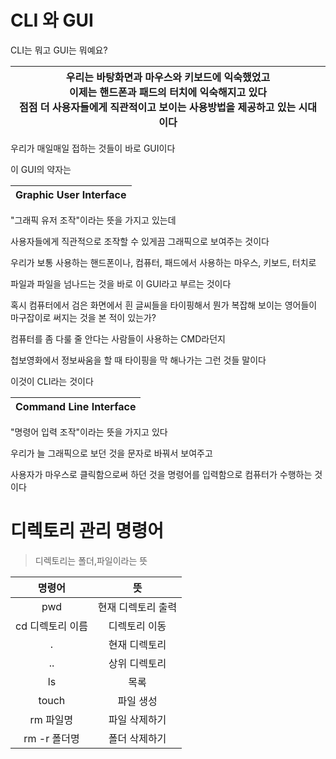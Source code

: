 # CLI 와 GUI

CLI는 뭐고 GUI는 뭐예요?

 

| 우리는 바탕화면과 마우스와 키보드에 익숙했었고<br />이제는 핸드폰과 패드의 터치에 익숙해지고 있다<br />점점 더 사용자들에게 직관적이고 보이는 사용방법을 제공하고 있는 시대이다 |
| :----------------------------------------------------------: |

우리가 매일매일 접하는 것들이 바로 GUI이다

 

이 GUI의 약자는

| **Graphic User Interface** |
| :------------------------: |

"그래픽 유저 조작"이라는 뜻을 가지고 있는데

사용자들에게 직관적으로 조작할 수 있게끔 그래픽으로 보여주는 것이다

우리가 보통 사용하는 핸드폰이나, 컴퓨터, 패드에서 사용하는 마우스, 키보드, 터치로

파일과 파일을 넘나드는 것을 바로 이 GUI라고 부르는 것이다

 

 

혹시 컴퓨터에서 검은 화면에서 흰 글씨들을 타이핑해서 뭔가 복잡해 보이는 영어들이 마구잡이로 써지는 것을 본 적이 있는가?

컴퓨터를 좀 다룰 줄 안다는 사람들이 사용하는 CMD라던지

첩보영화에서 정보싸움을 할 때 타이핑을 막 해나가는 그런 것들 말이다

 

이것이 CLI라는 것이다

 

| **Command Line Interface** |
| :------------------------: |

"명령어 입력 조작"이라는 뜻을 가지고 있다

 

우리가 늘 그래픽으로 보던 것을 문자로 바꿔서 보여주고

사용자가 마우스로 클릭함으로써 하던 것을 명령어를 입력함으로 컴퓨터가 수행하는 것이다





# 디렉토리 관리 명령어

> 디렉토리는 폴더,파일이라는 뜻

|      명령어      |         뜻         |
| :--------------: | :----------------: |
|       pwd        | 현재 디렉토리 출력 |
| cd 디렉토리 이름 |   디렉토리 이동    |
|        .         |   현재 디렉토리    |
|        ..        |   상위 디렉토리    |
|        ls        |        목록        |
|      touch       |     파일 생성      |
|    rm 파일명     |   파일 삭제하기    |
|   rm -r 폴더명   |   폴더 삭제하기    |

